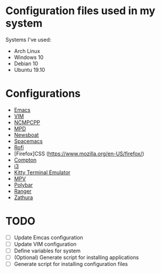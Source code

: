# Configuration files used in my system
Systems I've used:
- Arch Linux
- Windows 10
- Debian 10
- Ubuntu 19.10

# Configurations
- [Emacs](https://www.gnu.org/software/emacs/)
- [VIM](https://www.vim.org/)
- [NCMPCPP](https://rybczak.net/ncmpcpp/)
- [MPD](https://www.musicpd.org/)
- [Newsboat](https://newsboat.org/)
- [Spacemacs](https://www.spacemacs.org/)
- [Rofi](https://github.com/davatorium/rofi)
- [Firefox]CSS (https://www.mozilla.org/en-US/firefox/)
- [Compton](https://github.com/chjj/compton)
- [i3](https://i3wm.org/)
- [Kitty Terminal Emulator](https://sw.kovidgoyal.net/kitty/)
- [MPV](https://mpv.io/)
- [Polybar](https://polybar.github.io/)
- [Ranger](https://ranger.github.io/)
- [Zathura](https://pwmt.org/projects/zathura/)


# TODO
- [ ] Update Emcas configuration
- [ ] Update VIM configuration
- [ ] Define variables for system
- [ ] (Optional) Generate script for installing applications
- [ ] Generate script for installing configuration files
